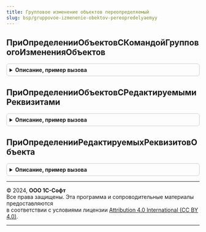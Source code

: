 ```yaml
---
title: Групповое изменение объектов переопределяемый
slug: bsp/gruppovoe-izmenenie-obektov-pereopredelyaemyy
---
```



## ПриОпределенииОбъектовСКомандойГрупповогоИзмененияОбъектов
<details style="margin: 1em 0; padding: 0.5em; border: 1px solid #ccc; border-radius: 6px;">

<summary style="font-weight: bold; cursor: pointer;">Описание, пример вызова</summary>

```bsl

// Определить объекты метаданных, в формах списков которых
// будет выведена команда группового изменения выделенных объектов.
// см. ГрупповоеИзменениеОбъектовКлиент.ИзменитьВыделенные
//
// Параметры:
//  Объекты - Массив из ОбъектМетаданных
//
// Пример:
//	Объекты.Добавить(Метаданные.Справочники.Номенклатура);
//	Объекты.Добавить(Метаданные.Справочники.Контрагенты);
//
Процедура ПриОпределенииОбъектовСКомандойГрупповогоИзмененияОбъектов(Объекты) Экспорт
```

Пример вызова
```bsl
ГрупповоеИзменениеОбъектовПереопределяемый.ПриОпределенииОбъектовСКомандойГрупповогоИзмененияОбъектов(Объекты) 
```
</details>

## ПриОпределенииОбъектовСРедактируемымиРеквизитами
<details style="margin: 1em 0; padding: 0.5em; border: 1px solid #ccc; border-radius: 6px;">

<summary style="font-weight: bold; cursor: pointer;">Описание, пример вызова</summary>

```bsl

// Определить объекты метаданных, в модулях менеджеров которых ограничивается возможность
// редактирования реквизитов при групповом изменении.
//
// Параметры:
//   Объекты - Соответствие из КлючИЗначение - в качестве ключа указать полное имя объекта метаданных,
//                            подключенного к подсистеме "Групповое изменение объектов".
//                            Дополнительно в значении могут быть перечислены имена экспортных функций:
//                            "РеквизитыНеРедактируемыеВГрупповойОбработке",
//                            "РеквизитыРедактируемыеВГрупповойОбработке".
//                            Каждое имя должно начинаться с новой строки.
//                            Если указано "*", значит, в модуле менеджера определены обе функции.
//
// Пример:
//   Объекты.Вставить(Метаданные.Документы.ЗаказПокупателя.ПолноеИмя(), "*"); // определены обе функции.
//   Объекты.Вставить(Метаданные.БизнесПроцессы.ЗаданиеСРолевойАдресацией.ПолноеИмя(), "РеквизитыРедактируемыеВГрупповойОбработке");
//   Объекты.Вставить(Метаданные.Справочники.Партнеры.ПолноеИмя(), "РеквизитыРедактируемыеВГрупповойОбработке
//		|РеквизитыНеРедактируемыеВГрупповойОбработке");
//
Процедура ПриОпределенииОбъектовСРедактируемымиРеквизитами(Объекты) Экспорт
```

Пример вызова
```bsl
ГрупповоеИзменениеОбъектовПереопределяемый.ПриОпределенииОбъектовСРедактируемымиРеквизитами(Объекты) 
```
</details>

## ПриОпределенииРедактируемыхРеквизитовОбъекта
<details style="margin: 1em 0; padding: 0.5em; border: 1px solid #ccc; border-radius: 6px;">

<summary style="font-weight: bold; cursor: pointer;">Описание, пример вызова</summary>

```bsl

// Определяет реквизиты объекта, которые разрешается редактировать с помощью обработки группового изменения реквизитов.
// По умолчанию все реквизиты объекта разрешено редактировать. Для ограничения списка реквизитов необходимо заполнить
// одну из коллекций РедактируемыеРеквизиты и НередактируемыеРеквизиты. Если заполнены обе коллекции, то для разрешения
// неоднозначности приоритет отдается в пользу коллекции НередактируемыеРеквизиты.
//
// Параметры:
//  Объект - ОбъектМетаданных - объект, для которого устанавливается список редактируемых реквизитов.
//  РедактируемыеРеквизиты - Неопределено, Массив из Строка - имена редактируемых групповой обработкой реквизитов объекта.
//                                                            Значение игнорируется, если заполнен параметр НередактируемыеРеквизиты.
//  НередактируемыеРеквизиты - Неопределено, Массив из Строка - имена не редактируемых групповой обработкой реквизитов объекта.
//
Процедура ПриОпределенииРедактируемыхРеквизитовОбъекта(Объект, РедактируемыеРеквизиты, НередактируемыеРеквизиты) Экспорт
```

Пример вызова
```bsl
ГрупповоеИзменениеОбъектовПереопределяемый.ПриОпределенииРедактируемыхРеквизитовОбъекта(Объект, РедактируемыеРеквизиты, НередактируемыеРеквизиты) 
```
</details>

---

© 2024, **ООО 1С-Софт**  
Все права защищены. Эта программа и сопроводительные материалы предоставляются  
в соответствии с условиями лицензии [Attribution 4.0 International (CC BY 4.0)](https://creativecommons.org/licenses/by/4.0/legalcode).

---
